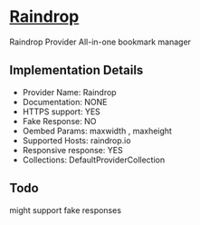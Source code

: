 # [Raindrop](https://raindrop.io)

Raindrop Provider
All-in-one bookmark manager

## Implementation Details

- Provider
Name: Raindrop
- Documentation: NONE
- HTTPS support: YES
- Fake Response: NO
- Oembed Params: maxwidth , maxheight
- Supported Hosts: raindrop.io
- Responsive response: YES
- Collections: DefaultProviderCollection

## Todo

might support fake responses

